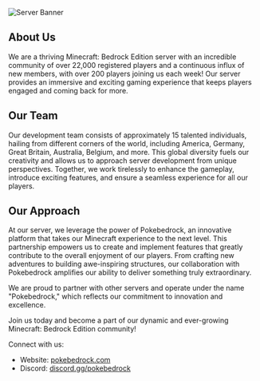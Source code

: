 ![Server Banner](https://pokebedrock.com/favicon.ico)

## About Us

We are a thriving Minecraft: Bedrock Edition server with an incredible community of over 22,000 registered players and a continuous influx of new members, with over 200 players joining us each week! Our server provides an immersive and exciting gaming experience that keeps players engaged and coming back for more.

## Our Team

Our development team consists of approximately 15 talented individuals, hailing from different corners of the world, including America, Germany, Great Britain, Australia, Belgium, and more. This global diversity fuels our creativity and allows us to approach server development from unique perspectives. Together, we work tirelessly to enhance the gameplay, introduce exciting features, and ensure a seamless experience for all our players.

## Our Approach

At our server, we leverage the power of Pokebedrock, an innovative platform that takes our Minecraft experience to the next level. This partnership empowers us to create and implement features that greatly contribute to the overall enjoyment of our players. From crafting new adventures to building awe-inspiring structures, our collaboration with Pokebedrock amplifies our ability to deliver something truly extraordinary.

We are proud to partner with other servers and operate under the name "Pokebedrock," which reflects our commitment to innovation and excellence.

Join us today and become a part of our dynamic and ever-growing Minecraft: Bedrock Edition community!

Connect with us:
- Website: [pokebedrock.com](https://pokebedrock.com)
- Discord: [discord.gg/pokebedrock](https://discord.gg/pokebedrock)
